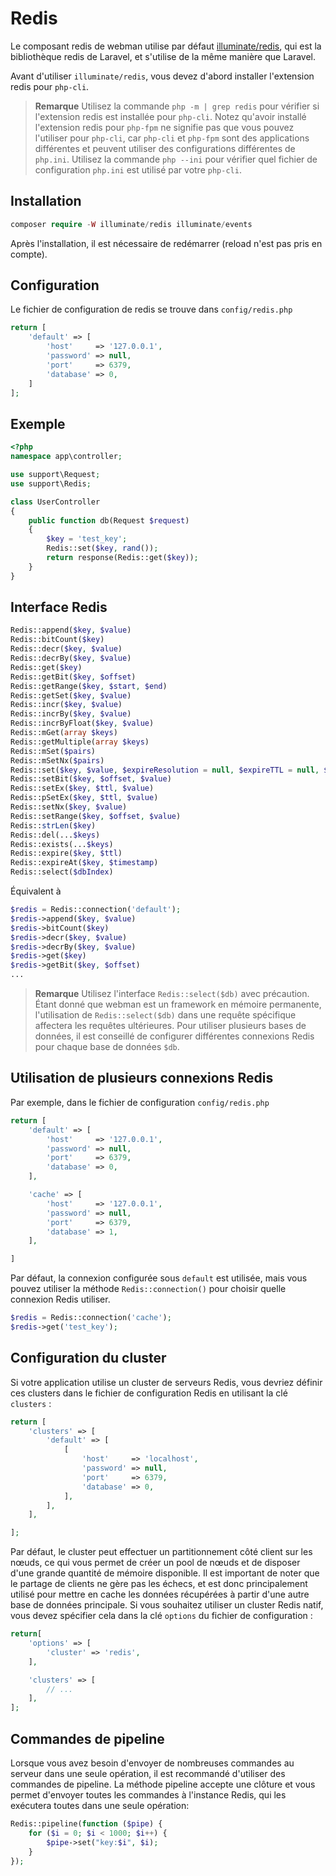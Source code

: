 # Redis

Le composant redis de webman utilise par défaut [illuminate/redis](https://github.com/illuminate/redis), qui est la bibliothèque redis de Laravel, et s'utilise de la même manière que Laravel.

Avant d'utiliser `illuminate/redis`, vous devez d'abord installer l'extension redis pour `php-cli`.

> **Remarque**
> Utilisez la commande `php -m | grep redis` pour vérifier si l'extension redis est installée pour `php-cli`. Notez qu'avoir installé l'extension redis pour `php-fpm` ne signifie pas que vous pouvez l'utiliser pour `php-cli`, car `php-cli` et `php-fpm` sont des applications différentes et peuvent utiliser des configurations différentes de `php.ini`. Utilisez la commande `php --ini` pour vérifier quel fichier de configuration `php.ini` est utilisé par votre `php-cli`.

## Installation

```php
composer require -W illuminate/redis illuminate/events
```

Après l'installation, il est nécessaire de redémarrer (reload n'est pas pris en compte).

## Configuration

Le fichier de configuration de redis se trouve dans `config/redis.php`
```php
return [
    'default' => [
        'host'     => '127.0.0.1',
        'password' => null,
        'port'     => 6379,
        'database' => 0,
    ]
];
```

## Exemple
```php
<?php
namespace app\controller;

use support\Request;
use support\Redis;

class UserController
{
    public function db(Request $request)
    {
        $key = 'test_key';
        Redis::set($key, rand());
        return response(Redis::get($key));
    }
}
```

## Interface Redis
```php
Redis::append($key, $value)
Redis::bitCount($key)
Redis::decr($key, $value)
Redis::decrBy($key, $value)
Redis::get($key)
Redis::getBit($key, $offset)
Redis::getRange($key, $start, $end)
Redis::getSet($key, $value)
Redis::incr($key, $value)
Redis::incrBy($key, $value)
Redis::incrByFloat($key, $value)
Redis::mGet(array $keys)
Redis::getMultiple(array $keys)
Redis::mSet($pairs)
Redis::mSetNx($pairs)
Redis::set($key, $value, $expireResolution = null, $expireTTL = null, $flag = null)
Redis::setBit($key, $offset, $value)
Redis::setEx($key, $ttl, $value)
Redis::pSetEx($key, $ttl, $value)
Redis::setNx($key, $value)
Redis::setRange($key, $offset, $value)
Redis::strLen($key)
Redis::del(...$keys)
Redis::exists(...$keys)
Redis::expire($key, $ttl)
Redis::expireAt($key, $timestamp)
Redis::select($dbIndex)
```
Équivalent à
```php
$redis = Redis::connection('default');
$redis->append($key, $value)
$redis->bitCount($key)
$redis->decr($key, $value)
$redis->decrBy($key, $value)
$redis->get($key)
$redis->getBit($key, $offset)
...
```

> **Remarque**
> Utilisez l'interface `Redis::select($db)` avec précaution. Étant donné que webman est un framework en mémoire permanente, l'utilisation de `Redis::select($db)` dans une requête spécifique affectera les requêtes ultérieures. Pour utiliser plusieurs bases de données, il est conseillé de configurer différentes connexions Redis pour chaque base de données `$db`.

## Utilisation de plusieurs connexions Redis
Par exemple, dans le fichier de configuration `config/redis.php`
```php
return [
    'default' => [
        'host'     => '127.0.0.1',
        'password' => null,
        'port'     => 6379,
        'database' => 0,
    ],

    'cache' => [
        'host'     => '127.0.0.1',
        'password' => null,
        'port'     => 6379,
        'database' => 1,
    ],

]
```
Par défaut, la connexion configurée sous `default` est utilisée, mais vous pouvez utiliser la méthode `Redis::connection()` pour choisir quelle connexion Redis utiliser.
```php
$redis = Redis::connection('cache');
$redis->get('test_key');
```

## Configuration du cluster
Si votre application utilise un cluster de serveurs Redis, vous devriez définir ces clusters dans le fichier de configuration Redis en utilisant la clé `clusters` :
```php
return [
    'clusters' => [
        'default' => [
            [
                'host'     => 'localhost',
                'password' => null,
                'port'     => 6379,
                'database' => 0,
            ],
        ],
    ],

];
```

Par défaut, le cluster peut effectuer un partitionnement côté client sur les nœuds, ce qui vous permet de créer un pool de nœuds et de disposer d'une grande quantité de mémoire disponible. Il est important de noter que le partage de clients ne gère pas les échecs, et est donc principalement utilisé pour mettre en cache les données récupérées à partir d'une autre base de données principale. Si vous souhaitez utiliser un cluster Redis natif, vous devez spécifier cela dans la clé `options` du fichier de configuration :
```php
return[
    'options' => [
        'cluster' => 'redis',
    ],

    'clusters' => [
        // ...
    ],
];
```

## Commandes de pipeline
Lorsque vous avez besoin d'envoyer de nombreuses commandes au serveur dans une seule opération, il est recommandé d'utiliser des commandes de pipeline. La méthode pipeline accepte une clôture et vous permet d'envoyer toutes les commandes à l'instance Redis, qui les exécutera toutes dans une seule opération:
```php
Redis::pipeline(function ($pipe) {
    for ($i = 0; $i < 1000; $i++) {
        $pipe->set("key:$i", $i);
    }
});
```

